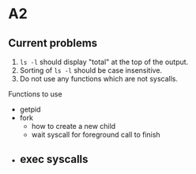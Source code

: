 # A2

## Current problems

1. `ls -l` should display "total" at the top of the output.
2. Sorting of `ls -l` should be case insensitive.
3. Do not use any functions which are not syscalls.

Functions to use

- getpid
- fork
  - how to create a new child
  - wait syscall for foreground call to finish
- exec syscalls
  - 
